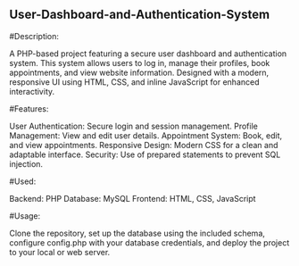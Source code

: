 ## User-Dashboard-and-Authentication-System
#Description:

A PHP-based project featuring a secure user dashboard and authentication system. This system allows users to log in, manage their profiles, book appointments, and view website information. Designed with a modern, responsive UI using HTML, CSS, and inline JavaScript for enhanced interactivity.

#Features:

User Authentication: Secure login and session management.
Profile Management: View and edit user details.
Appointment System: Book, edit, and view appointments.
Responsive Design: Modern CSS for a clean and adaptable interface.
Security: Use of prepared statements to prevent SQL injection.

#Used:

Backend: PHP
Database: MySQL
Frontend: HTML, CSS, JavaScript

#Usage:

Clone the repository, set up the database using the included schema, configure config.php with your database credentials, and deploy the project to your local or web server.
